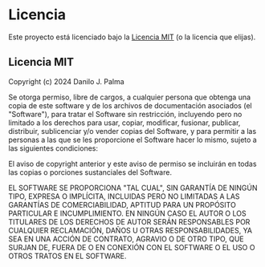 
# Licencia

Este proyecto está licenciado bajo la [Licencia MIT](https://opensource.org/licenses/MIT) (o la licencia que elijas).

## Licencia MIT

Copyright (c) 2024 Danilo J. Palma

Se otorga permiso, libre de cargos, a cualquier persona que obtenga una copia de este software y de los archivos de documentación asociados (el "Software"), para tratar el Software sin restricción, incluyendo pero no limitado a los derechos para usar, copiar, modificar, fusionar, publicar, distribuir, sublicenciar y/o vender copias del Software, y para permitir a las personas a las que se les proporcione el Software hacer lo mismo, sujeto a las siguientes condiciones:

El aviso de copyright anterior y este aviso de permiso se incluirán en todas las copias o porciones sustanciales del Software.

EL SOFTWARE SE PROPORCIONA "TAL CUAL", SIN GARANTÍA DE NINGÚN TIPO, EXPRESA O IMPLÍCITA, INCLUIDAS PERO NO LIMITADAS A LAS GARANTÍAS DE COMERCIABILIDAD, APTITUD PARA UN PROPÓSITO PARTICULAR E INCUMPLIMIENTO. EN NINGÚN CASO EL AUTOR O LOS TITULARES DE LOS DERECHOS DE AUTOR SERÁN RESPONSABLES POR CUALQUIER RECLAMACIÓN, DAÑOS U OTRAS RESPONSABILIDADES, YA SEA EN UNA ACCIÓN DE CONTRATO, AGRAVIO O DE OTRO TIPO, QUE SURJAN DE, FUERA DE O EN CONEXIÓN CON EL SOFTWARE O EL USO O OTROS TRATOS EN EL SOFTWARE.

